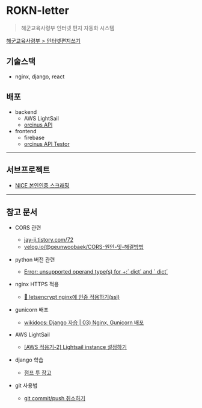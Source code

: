 # ROKN-letter 
> 해군교육사령부 인터넷 편지 자동화 시스템

[해군교육사령부 > 인터넷편지쓰기](https://www.edunavy.mil.kr:10003/themes/basic/sub2/4_5.jsp)


## 기술스택
- nginx, django, react

## 배포
- backend
  - AWS LightSail
  - [orcinus API](https://orcinus.jiwon.me/api/Orcinus)
- frontend
  - firebase
  - [orcinus API Testor](https://orcinusapi.web.app)

---

## 서브프로젝트

- [NICE 본인인증 스크래핑](https://github.com/jiwonMe/k-on-cert)

---

## 참고 문서

- CORS 관련
  - [jay-ji.tistory.com/72](https://jay-ji.tistory.com/72)
  - [velog.io/@geunwoobaek/CORS-원인-및-해결방법](https://velog.io/@geunwoobaek/CORS-원인-및-해결방법)

- python 버전 관련
  - [Error: unsupported operand type(s) for +:´ dict´ and ´ dict´](https://www.programmersought.com/article/85406088911/)

- nginx HTTPS 적용
  - [🥑 letsencrypt nginx에 인증 적용하기(ssl)](https://velog.io/@may_soouu/letsencrypt-nginx%EC%97%90-%EC%9D%B8%EC%A6%9D-%EC%A0%81%EC%9A%A9%ED%95%98%EA%B8%B0ssl)

- gunicorn 배포
  - [wikidocs: Django 자습 | 03) Nginx, Gunicorn 배포](https://wikidocs.net/6601)

- AWS LightSail
  - [[AWS 적응기-2] Lightsail instance 설정하기](https://velog.io/@mhc3357/AWS-%EC%A0%81%EC%9D%91%EA%B8%B0-2-Lightsail-instance-%EC%84%A4%EC%A0%95%ED%95%98%EA%B8%B0)

- django 학습
  - [점프 투 장고](https://wikidocs.net/77522)

- git 사용법
  - [git commit/push 취소하기](https://gmlwjd9405.github.io/2018/05/25/git-add-cancle.html)